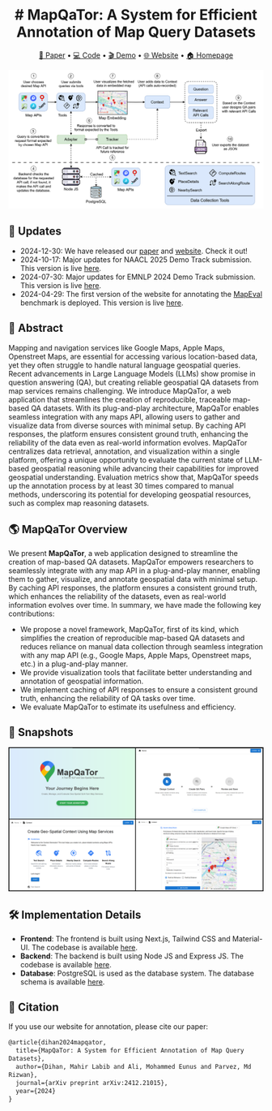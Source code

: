 
<div align="center">

<h1># MapQaTor: A System for Efficient Annotation of Map Query Datasets</h1>

</div>

<p align="center">
    <a href="https://huggingface.co/paper/2412.21015">📃 Paper</a> •
    <a href="https://github.com/orgs/mapqator/repositories">💻 Code</a> •
    <a href="https://youtu.be/7_aV9Wmhs6Q">🎬 Demo</a> •
    <a href="https://mapqator.github.io/">🌐 Website</a> •
    <a href="https://mapqator.github.io/paper">🏠 Homepage</a>
</p>

![Alt text](overview.png)

## 📢 Updates

- 2024-12-30: We have released our [paper](https://arxiv.org/abs/2412.21015) and [website](https://mapqator.github.io/). Check it out!
- 2024-10-17: Major updates for NAACL 2025 Demo Track submission. This version is live [here](https://mapqator.github.io/).
- 2024-07-30: Major updates for EMNLP 2024 Demo Track submission. This version is live [here](https://mahirlabibdihan.github.io/mapquest).
- 2024-04-29: The first version of the website for annotating the [MapEval](https://mapeval.github.io/) benchmark is deployed. This version is live [here](https://mahirlabibdihan.github.io/mapquest/old-home).
<!-- ## 📢 Updates
- 2024-12-29: We have released our [paper](https://arxiv.org/abs/2404.07972) and [website](https://mapqator.github.io/). Check it out!
- 2024-12-16: Paper submitted to NAACL 2025 Demo Track.
- 2024-08-06: Paper submitted to EMNLP 2024 Demo Track (Rating: 5,6,7). 
- 2024-04-29: First website is created which used for annotation in [MapEval](https://mapeval.github.io/). This version is live [here](https://mahirlabibdihan.github.io/mapquest/old-home). -->

## 📖 Abstract
Mapping and navigation services like Google Maps, Apple Maps, Openstreet Maps, are essential for accessing various location-based data, yet they often struggle to handle natural language geospatial queries. Recent advancements in Large Language Models (LLMs) show promise in question answering (QA), but creating reliable geospatial QA datasets from map services remains challenging. We introduce MapQaTor, a web application that streamlines the creation of reproducible, traceable map-based QA datasets. With its plug-and-play architecture, MapQaTor enables seamless integration with any maps API, allowing users to gather and visualize data from diverse sources with minimal setup. By caching API responses, the platform ensures consistent ground truth, enhancing the reliability of the data even as real-world information evolves. MapQaTor centralizes data retrieval, annotation, and visualization within a single platform, offering a unique opportunity to evaluate the current state of LLM-based geospatial reasoning while advancing their capabilities for improved geospatial understanding. Evaluation metrics show that, MapQaTor speeds up the annotation process by at least 30 times compared to manual methods, underscoring its potential for developing geospatial resources, such as complex map reasoning datasets.

## 🌎 MapQaTor Overview



We present **MapQaTor**, a web application designed to streamline the creation of map-based QA datasets. MapQaTor empowers researchers to seamlessly integrate with any map API in a plug-and-play manner, enabling them to gather, visualize, and annotate geospatial data with minimal setup. By caching API responses, the platform ensures a consistent ground truth, which enhances the reliability of the datasets, even as real-world information evolves over time.
In summary, we have made the following key contributions:

- We propose a novel framework, MapQaTor, first of its kind, which simplifies the creation of reproducible map-based QA datasets and reduces reliance on manual data collection through seamless integration with any map API (e.g., Google Maps, Apple Maps, Openstreet maps, etc.) in a plug-and-play manner.
- We provide visualization tools that facilitate better understanding and annotation of geospatial information.
- We implement caching of API responses to ensure a consistent ground truth, enhancing the reliability of QA tasks over time.
- We evaluate MapQaTor to estimate its usefulness and efficiency. 

## 📸 Snapshots

![Alt text](snapshots.png)

## 🛠️ Implementation Details

- **Frontend**: The frontend is built using Next.js, Tailwind CSS and Material-UI. The codebase is available [here](https://github.com/mapqator/mapqator.github.io).
- **Backend**: The backend is built using Node JS and Express JS. The codebase is available [here](https://github.com/mapqator/mapqator-backend).
- **Database**: PostgreSQL is used as the database system. The database schema is available [here](https://github.com/mapqator/mapqator-backend/blob/master/database/schema.sql).

## 📝 Citation
If you use our website for annotation, please cite our paper:
```
@article{dihan2024mapqator,
  title={MapQaTor: A System for Efficient Annotation of Map Query Datasets},
  author={Dihan, Mahir Labib and Ali, Mohammed Eunus and Parvez, Md Rizwan},
  journal={arXiv preprint arXiv:2412.21015},
  year={2024}
}
```